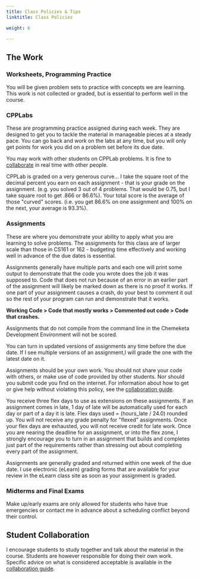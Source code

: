 ```yaml
---
title: Class Policies & Tips
linktitle: Class Policies

weight: 6

---
```


## The Work

### Worksheets, Programming Practice

You will be given problem sets to practice with concepts we are learning. This work is not
collected or graded, but is essential to perform well in the course.

### CPPLabs
These are programming practice assigned during each week. They are designed to get you to
tackle the material in manageable pieces at a steady pace. You can go back and work on the
labs at any time, but you will only
get points for work you did on a problem set before its due date.

You may work with other students on CPPLab problems. It is fine to
[collaborate](http://computerscience.chemeketa.edu/guides/collaboration/)
in real time with other people.

CPPLab is graded on a very generous curve... I take the square root of the decimal percent
you earn on each assignment - that is your grade on the assignment.
(e.g. you solved 3 out of 4 problems. That would be 0.75, but I take square root to get .866 or 86.6%).
Your total score is the average of those "curved" scores. (i.e. you get 86.6% on one assignment
and 100% on the next, your average is 93.3%).

### Assignments
These are where you demonstrate your ability to apply what you are learning to solve problems.
The assignments for this class are of larger scale than those in CS161 or 162 - budgeting
time effectively and working well in advance of the due dates is essential.

Assignments generally have multiple parts and each one will print some output to demonstrate
that the code you wrote does the job it was supposed to. Code that does not run because of an
error in an earlier part of the assignment will likely be marked down as there is no proof
it works. If one part of your assignment causes a crash, do your best to comment it out so the
rest of your program can run and demonstrate that it works.

**Working Code > Code that mostly works > Commented out code > Code that crashes.**

Assignments that do not compile from the command line in the Chemeketa Development Environment
will not be scored.

You can turn in updated versions of assignments any time before the due date. If I see multiple
versions of an assignment,I will grade the one with the latest date on it.

Assignments should be your own work. You should not share your code with
others, or make use of code provided by other students. Nor should you submit
code you find on the internet. For information about how to get or give help
without violating this policy, see the [collaboration guide](http://computerscience.chemeketa.edu/guides/collaboration/).

You receive three flex days to use as extensions on these assignments. If an assignment comes in
late, 1 day of late will be automatically used for each day or part of a day it is late.
Flex days used = (hours_late / 24.0) rounded up. You will not receive any grade penalty for
"flexed" assignments. Once your flex days are exhausted, you will not receive credit for late
work. Once you are nearing the deadline for an assignment, or into the flex zone, I strongly
encourage you to turn in an assignment that builds and completes just part of the requirements
rather than stressing out about completing every part of the assignment.

Assignments are generally graded and returned within one week of the due date. I use electronic
(eLearn) grading forms that are available for your review in the eLearn class site as soon as
your assignment is graded.

### Midterms and Final Exams

Make up/early exams are only allowed for students who have true emergencies or contact me
in advance about a scheduling conflict beyond their control.

## Student Collaboration

I encourage students to study together and talk about the material in the course. Students
are however responsible for doing their own work. Specific advice on what is considered
acceptable is available in the [collaboration guide](http://computerscience.chemeketa.edu/guides/collaboration/).

